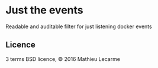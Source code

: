 Just the events
===============

Readable and auditable filter for just listening docker events

Licence
-------

3 terms BSD licence, © 2016 Mathieu Lecarme
